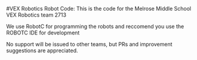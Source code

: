 #VEX Robotics Robot Code:
This is the code for the Melrose Middle School VEX Robotics team 2713

We use RobotC for programming the robots and reccomend you use the ROBOTC IDE for development

No support will be issued to other teams, but PRs and improvement suggestions are appreciated. 
